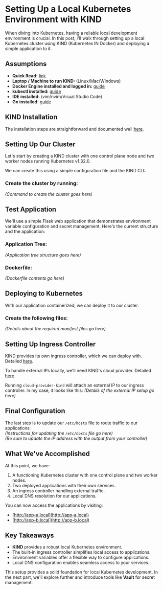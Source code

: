 
# Setting Up a Local Kubernetes Environment with KIND

When diving into Kubernetes, having a reliable local development environment is crucial. In this post, I'll walk through setting up a local Kubernetes cluster using KIND (Kubernetes IN Docker) and deploying a simple application to it.

## Assumptions

- **Quick Read:** [link](https://matcham89.github.io/Hands-On-Kubernetes-Part-2-Deploying-Vault/)
- **Laptop / Machine to run KIND:** (Linux/Mac/Windows)
- **Docker Engine installed and logged in:** [guide](https://docs.docker.com/engine/install/)
- **kubectl installed:** [guide](https://kubernetes.io/docs/tasks/tools/)
- **IDE installed:** (vim/nvim/Visual Studio Code)
- **Go installed:** [guide](https://go.dev/doc/install)



## KIND Installation

The installation steps are straightforward and documented well [here](#).



## Setting Up Our Cluster

Let's start by creating a KIND cluster with one control plane node and two worker nodes running Kubernetes v1.32.0.

We can create this using a simple configuration file and the KIND CLI:

### Create the cluster by running:
*(Command to create the cluster goes here)*



## Test Application

We'll use a simple Flask web application that demonstrates environment variable configuration and secret management. Here's the current structure and the application:

### Application Tree:
*(Application tree structure goes here)*

### Dockerfile:
*(Dockerfile contents go here)*



## Deploying to Kubernetes

With our application containerized, we can deploy it to our cluster.

### Create the following files:
*(Details about the required manifest files go here)*



## Setting Up Ingress Controller

KIND provides its own ingress controller, which we can deploy with. Detailed [here](#).

To handle external IPs locally, we'll need KIND's cloud provider. Detailed [here](#).

Running `cloud-provider-kind` will attach an external IP to our ingress controller. In my case, it looks like this:
*(Details of the external IP setup go here)*



## Final Configuration

The last step is to update our `/etc/hosts` file to route traffic to our applications:  
*(Instructions for updating the `/etc/hosts` file go here)*  
*(Be sure to update the IP address with the output from your controller)*



## What We've Accomplished

At this point, we have:

1. A functioning Kubernetes cluster with one control plane and two worker nodes.
2. Two deployed applications with their own services.
3. An ingress controller handling external traffic.
4. Local DNS resolution for our applications.

You can now access the applications by visiting:

- [http://app-a.local](http://app-a.local)
- [http://app-b.local](http://app-b.local)



## Key Takeaways

- **KIND** provides a robust local Kubernetes environment.
- The built-in ingress controller simplifies local access to applications.
- Environment variables offer a flexible way to configure applications.
- Local DNS configuration enables seamless access to your services.



This setup provides a solid foundation for local Kubernetes development. In the next part, we'll explore further and introduce tools like **Vault** for secret management.